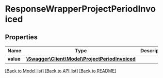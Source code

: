 # ResponseWrapperProjectPeriodInvoiced

## Properties
Name | Type | Description | Notes
------------ | ------------- | ------------- | -------------
**value** | [**\Swagger\Client\Model\ProjectPeriodInvoiced**](ProjectPeriodInvoiced.md) |  | [optional] 

[[Back to Model list]](../README.md#documentation-for-models) [[Back to API list]](../README.md#documentation-for-api-endpoints) [[Back to README]](../README.md)


